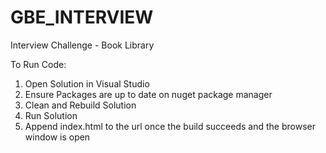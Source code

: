 # GBE_INTERVIEW
Interview Challenge - Book Library

To Run Code:

1. Open Solution in Visual Studio
2. Ensure Packages are up to date on nuget package manager
3. Clean and Rebuild Solution
4. Run Solution
5. Append index.html to the url once the build succeeds and the browser window is open

